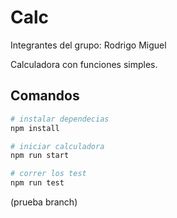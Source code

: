 # Calc
Integrantes del grupo:
Rodrigo Miguel 


Calculadora con funciones simples.

## Comandos

```bash
# instalar dependecias
npm install

# iniciar calculadora
npm run start

# correr los test
npm run test
```
(prueba branch)